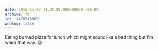 ```yaml
---
date: 2016-11-07 11:29:20.000000000 -08:00
archive: fb
id: '1478546960'
weblog: false
---
```


Eating burned pizza for lunch which might sound like a bad thing but I'm weird that way. 😋
